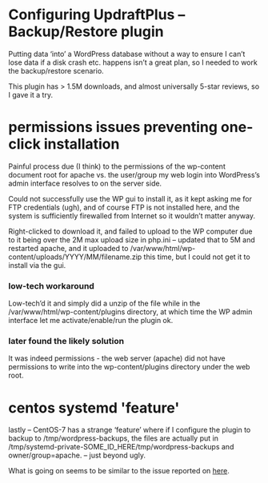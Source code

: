 # Configuring UpdraftPlus – Backup/Restore plugin


Putting data ‘into’ a WordPress database without a way to ensure I can’t lose data if a disk crash etc. happens isn’t a great plan, so I needed to work the backup/restore scenario.

This plugin has > 1.5M downloads, and almost universally 5-star reviews, so I gave it a try.

# permissions issues preventing one-click installation

Painful process due (I think) to the permissions of the wp-content document root for apache vs. the user/group my web login into WordPress’s admin interface resolves to on the server side.

Could not successfully use the WP gui to install it, as it kept asking me for FTP credentials (ugh), and of course FTP is not installed here, and the system is sufficiently firewalled from Internet so it wouldn’t matter anyway.

Right-clicked to download it, and failed to upload to the WP computer due to it being over the 2M max upload size in php.ini – updated that to 5M and restarted apache, and it uploaded to /var/www/html/wp-content/uploads/YYYY/MM/filename.zip this time, but I could not get it to install via the gui.

### low-tech workaround
Low-tech’d it and simply did a unzip of the file while in the /var/www/html/wp-content/plugins directory, at which time the WP admin interface let me activate/enable/run the plugin ok.

### later found the likely solution
It was indeed permissions - the web server (apache) did not have permissions to write into the wp-content/plugins directory under the web root.

# centos systemd 'feature'
lastly – CentOS-7 has a strange ‘feature’ where if I configure the plugin to backup to /tmp/wordpress-backups, the files are actually put in /tmp/systemd-private-SOME_ID_HERE/tmp/wordpress-backups and owner/group=apache. – just beyond ugly. 

What is going on seems to be similar to the issue reported on [here](http://help.directadmin.com/item.php?id=561).